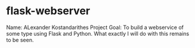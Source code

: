 # flask-webserver
Name: ALexander Kostandarithes 
Project Goal: To build a webservice of some type using Flask and Python. What exactly I will do with this remains to be seen. 
